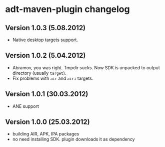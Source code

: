 adt-maven-plugin changelog
===================

Version 1.0.3 (5.08.2012)
------------------------

- Native desktop targets support.

Version 1.0.2 (5.04.2012)
------------------------

- Abramov, you was right. Tmpdir sucks. Now SDK is unpacked to output directory (usually `target`).
- Fix problems with `air` and `airi` targets. 

Version 1.0.1 (30.03.2012)
------------------------

- ANE support

Version 1.0.0 (25.03.2012)
------------------------

- building AIR, APK, IPA packages
- no need installing SDK. plugin downloads it as dependency

